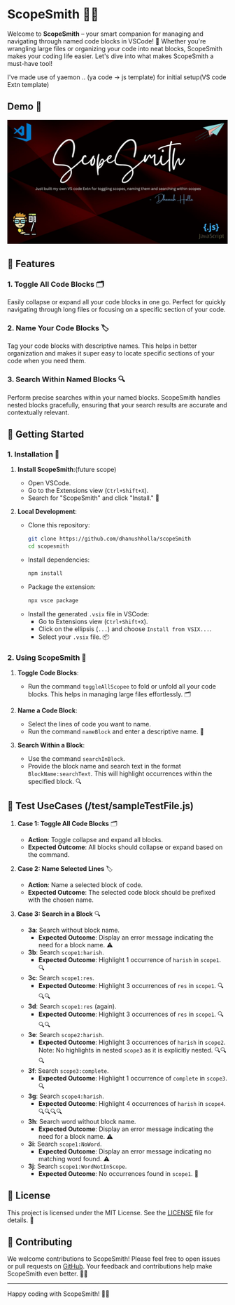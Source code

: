 # ScopeSmith 🚀✨

Welcome to **ScopeSmith** – your smart companion for managing and navigating through named code blocks in VSCode! 🌟 Whether you're wrangling large files or organizing your code into neat blocks, ScopeSmith makes your coding life easier. Let's dive into what makes ScopeSmith a must-have tool!

I've made use of yaemon .. (ya code  -> js template) for initial setup(VS code Extn template)

## Demo 🎥

[![Watch the video](./src/scopesmith.jpg)](./src/video.mp4)


## 🌟 Features

### 1. **Toggle All Code Blocks** 🗂️
Easily collapse or expand all your code blocks in one go. Perfect for quickly navigating through long files or focusing on a specific section of your code.

### 2. **Name Your Code Blocks** 🏷️
Tag your code blocks with descriptive names. This helps in better organization and makes it super easy to locate specific sections of your code when you need them.

### 3. **Search Within Named Blocks** 🔍
Perform precise searches within your named blocks. ScopeSmith handles nested blocks gracefully, ensuring that your search results are accurate and contextually relevant.

## 🚀 Getting Started

### 1. **Installation** 💾

1. **Install ScopeSmith**:(future scope)
   - Open VSCode.
   - Go to the Extensions view (`Ctrl+Shift+X`).
   - Search for "ScopeSmith" and click "Install." 🎉

2. **Local Development**:
   - Clone this repository:
     ```sh
     git clone https://github.com/dhanushholla/scopeSmith
     cd scopesmith
     ```
   - Install dependencies:
     ```sh
     npm install
     ```
   - Package the extension:
     ```sh
     npx vsce package
     ```
   - Install the generated `.vsix` file in VSCode:
     - Go to Extensions view (`Ctrl+Shift+X`).
     - Click on the ellipsis (`...`) and choose `Install from VSIX...`.
     - Select your `.vsix` file. 📦

### 2. **Using ScopeSmith** 🚀

1. **Toggle Code Blocks**:
   - Run the command `toggleAllScopee` to fold or unfold all your code blocks. This helps in managing large files effortlessly. 🗂️

2. **Name a Code Block**:
   - Select the lines of code you want to name.
   - Run the command `nameBlock` and enter a descriptive name. 🌟

3. **Search Within a Block**:
   - Use the command `searchInBlock`.
   - Provide the block name and search text in the format `BlockName:searchText`. This will highlight occurrences within the specified block. 🔍

## 🧪 Test UseCases (/test/sampleTestFile.js)

1. **Case 1: Toggle All Code Blocks** 🗂️
   - **Action**: Toggle collapse and expand all blocks.
   - **Expected Outcome**: All blocks should collapse or expand based on the command.

2. **Case 2: Name Selected Lines** 🏷️
   - **Action**: Name a selected block of code.
   - **Expected Outcome**: The selected code block should be prefixed with the chosen name.

3. **Case 3: Search in a Block** 🔍
   - **3a**: Search without block name.
     - **Expected Outcome**: Display an error message indicating the need for a block name. ⚠️
   - **3b**: Search `scope1:harish`.
     - **Expected Outcome**: Highlight 1 occurrence of `harish` in `scope1`. 🔍
   - **3c**: Search `scope1:res`.
     - **Expected Outcome**: Highlight 3 occurrences of `res` in `scope1`. 🔍🔍🔍
   - **3d**: Search `scope1:res` (again).
     - **Expected Outcome**: Highlight 3 occurrences of `res` in `scope1`. 🔍🔍🔍
   - **3e**: Search `scope2:harish`.
     - **Expected Outcome**: Highlight 3 occurrences of `harish` in `scope2`. Note: No highlights in nested `scope3` as it is explicitly nested. 🔍🔍🔍
   - **3f**: Search `scope3:complete`.
     - **Expected Outcome**: Highlight 1 occurrence of `complete` in `scope3`. 🔍
   - **3g**: Search `scope4:harish`.
     - **Expected Outcome**: Highlight 4 occurrences of `harish` in `scope4`. 🔍🔍🔍🔍
   - **3h**: Search word without block name.
     - **Expected Outcome**: Display an error message indicating the need for a block name. ⚠️
   - **3i**: Search `scope1:NoWord`.
     - **Expected Outcome**: Display an error message indicating no matching word found. ⚠️
   - **3j**: Search `scope1:WordNotInScope`.
     - **Expected Outcome**: No occurrences found in `scope1`. 🚫

## 📝 License

This project is licensed under the MIT License. See the [LICENSE](LICENSE) file for details. 📜

## 🤝 Contributing

We welcome contributions to ScopeSmith! Please feel free to open issues or pull requests on [GitHub](<repository-url>). Your feedback and contributions help make ScopeSmith even better. 💬🚀

---

Happy coding with ScopeSmith! 🎉🚀
